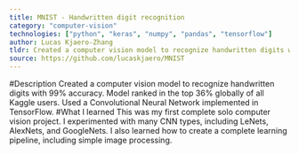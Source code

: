 ```yaml
---
title: MNIST - Handwritten digit recognition
category: "computer-vision"
technologies: ["python", "keras", "numpy", "pandas", "tensorflow"]
author: Lucas Kjaero-Zhang
tldr: Created a computer vision model to recognize handwritten digits with 99% accuracy ranked in top 36% globally of all Kaggle users.
source: https://github.com/lucaskjaero/MNIST
---
```

#Description
Created a computer vision model to recognize handwritten digits with 99% accuracy. Model ranked in the top 36% globally of all Kaggle users. Used a Convolutional Neural Network implemented in TensorFlow.
#What I learned
This was my first complete solo computer vision project. I experimented with many CNN types, including LeNets, AlexNets, and GoogleNets. I also learned how to create a complete learning pipeline, including simple image processing.
